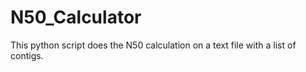 # N50_Calculator
This python script does the N50 calculation on a text file with a list of contigs. 
